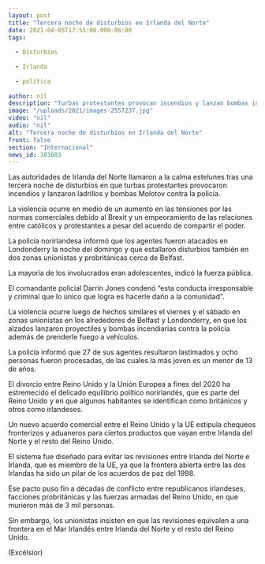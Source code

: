 ```yaml
---
layout: post
title: "Tercera noche de disturbios en Irlanda del Norte"
date: 2021-04-05T17:55:00.000-06:00
tags:
  
  - Disturbios
  
  - Irlanda
  
  - política
  
author: nil
description: "Turbas protestantes provocan incendios y lanzan bombas incendiarias contra la policía, en la tercera noche de disturbios en Irlanda del Norte"
image: "/uploads/2021/images-2557237.jpg"
video: "nil"
audio: "nil"
alt: "Tercera noche de disturbios en Irlanda del Norte"
front: false
section: "Internacional"
news_id: 183683
---
```


Las autoridades de Irlanda del Norte llamaron a la calma estelunes tras una tercera noche de disturbios en que turbas protestantes provocaron incendios y lanzaron ladrillos y bombas Molotov contra la policía.

La violencia ocurre en medio de un aumento en las tensiones por las normas comerciales debido al Brexit y un empeoramiento de las relaciones entre católicos y protestantes a pesar del acuerdo de compartir el poder.

La policía norirlandesa informó que los agentes fueron atacados en Londonderry la noche del domingo y que estallaron disturbios también en dos zonas unionistas y probritánicas cerca de Belfast.

La mayoría de los involucrados eran adolescentes, indicó la fuerza pública.

El comandante policial Darrin Jones condenó “esta conducta irresponsable y criminal que lo único que logra es hacerle daño a la comunidad”.

La violencia ocurre luego de hechos similares el viernes y el sábado en zonas unionistas en los alrededores de Belfast y Londonderry, en que los alzados lanzaron proyectiles y bombas incendiarias contra la policía además de prenderle fuego a vehículos.

La policía informó que 27 de sus agentes resultaron lastimados y ocho personas fueron procesadas, de las cuales la más joven es un menor de 13 de años.

El divorcio entre Reino Unido y la Unión Europea a fines del 2020 ha estremecido el delicado equilibrio político norirlandés, que es parte del Reino Unido y en que algunos habitantes se identifican como británicos y otros como irlandeses.

Un nuevo acuerdo comercial entre el Reino Unido y la UE estipula chequeos fronterizos y aduaneros para ciertos productos que vayan entre Irlanda del Norte y el resto del Reino Unido.

El sistema fue diseñado para evitar las revisiones entre Irlanda del Norte e Irlanda, que es miembro de la UE, ya que la frontera abierta entre las dos Irlandas ha sido un pilar de los acuerdos de paz del 1998.

Ese pacto puso fin a décadas de conflicto entre republicanos irlandeses, facciones probritánicas y las fuerzas armadas del Reino Unido, en que murieron más de 3 mil personas.

Sin embargo, los unionistas insisten en que las revisiones equivalen a una frontera en el Mar Irlandés entre Irlanda del Norte y el resto del Reino Unido.

(Excélsior)